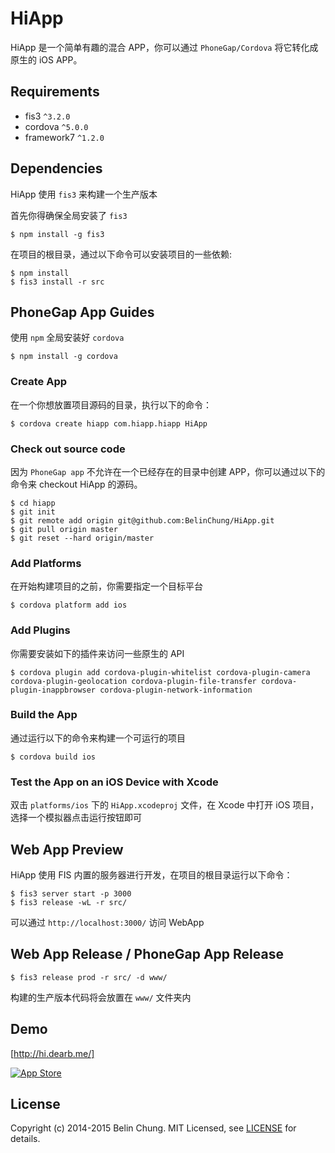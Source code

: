 HiApp
=====

HiApp 是一个简单有趣的混合 APP，你可以通过 `PhoneGap/Cordova` 将它转化成原生的 iOS APP。

## Requirements

* fis3 `^3.2.0`
* cordova `^5.0.0`
* framework7 `^1.2.0`

## Dependencies

HiApp 使用 `fis3` 来构建一个生产版本

首先你得确保全局安装了 `fis3`

```
$ npm install -g fis3
```

在项目的根目录，通过以下命令可以安装项目的一些依赖:

```
$ npm install 
$ fis3 install -r src
```

## PhoneGap App Guides

使用 `npm` 全局安装好 `cordova` 

```
$ npm install -g cordova
```

### Create App

在一个你想放置项目源码的目录，执行以下的命令：

```
$ cordova create hiapp com.hiapp.hiapp HiApp
```

### Check out source code

因为 `PhoneGap app` 不允许在一个已经存在的目录中创建 APP，你可以通过以下的命令来 checkout HiApp 的源码。

```
$ cd hiapp  
$ git init   
$ git remote add origin git@github.com:BelinChung/HiApp.git  
$ git pull origin master  
$ git reset --hard origin/master  
```

### Add Platforms

在开始构建项目的之前，你需要指定一个目标平台

```
$ cordova platform add ios
```

### Add Plugins

你需要安装如下的插件来访问一些原生的 API

```
$ cordova plugin add cordova-plugin-whitelist cordova-plugin-camera cordova-plugin-geolocation cordova-plugin-file-transfer cordova-plugin-inappbrowser cordova-plugin-network-information
```

### Build the App

通过运行以下的命令来构建一个可运行的项目

```
$ cordova build ios
```

### Test the App on an iOS Device with Xcode

双击 `platforms/ios` 下的 `HiApp.xcodeproj` 文件，在 Xcode 中打开 iOS 项目，选择一个模拟器点击运行按钮即可

## Web App Preview

HiApp 使用 FIS 内置的服务器进行开发，在项目的根目录运行以下命令：

```
$ fis3 server start -p 3000
$ fis3 release -wL -r src/
```

可以通过 `http://localhost:3000/` 访问 WebApp

## Web App Release / PhoneGap App Release

```
$ fis3 release prod -r src/ -d www/
```

构建的生产版本代码将会放置在 `www/` 文件夹内

## Demo

[http://hi.dearb.me/]

[![App Store](http://dearb.u.qiniudn.com/appstore-button.png)](https://itunes.apple.com/us/app/hi-liao-gao-xiao-shu-dong/id917320045?mt=8)

## License

Copyright (c) 2014-2015 Belin Chung. MIT Licensed, see [LICENSE] for details.

[http://hi.dearb.me/]: http://hi.dearb.me/
[LICENSE]:https://github.com/BelinChung/HiApp/blob/master/LICENSE.md